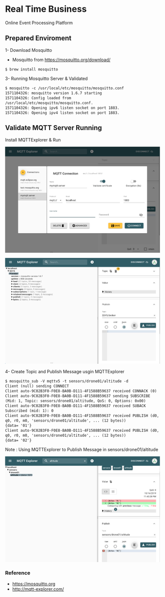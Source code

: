 # Real Time Business

Online Event Processing Platform

## Prepared Enviroment

1- Download Mosquitto 

* Mosquitto from https://mosquitto.org/download/


```shell
$ brew install mosquitto

```
 
3- Running Mosquitto Server & Validated 

```shell
$ mosquitto -c /usr/local/etc/mosquitto/mosquitto.conf
1571104326: mosquitto version 1.6.7 starting
1571104326: Config loaded from /usr/local/etc/mosquitto/mosquitto.conf.
1571104326: Opening ipv6 listen socket on port 1883.
1571104326: Opening ipv4 listen socket on port 1883.
```

## Validate MQTT Server Running  

Install MQTTExplorer & Run 

![MQTTServer Connection ](MQTTExplorer11.png)

![MQTTServer Explorer ](MQTTExplorer12.png)

4- Create Topic and Publish Message usgin MQTTExplorer 

```shell
$ mosquitto_sub -V mqttv5 -t sensors/drone01/altitude -d
Client (null) sending CONNECT
Client auto-9C02B3F0-F0E8-BA0B-D111-4F1588B59637 received CONNACK (0)
Client auto-9C02B3F0-F0E8-BA0B-D111-4F1588B59637 sending SUBSCRIBE (Mid: 1, Topic: sensors/drone01/altitude, QoS: 0, Options: 0x00)
Client auto-9C02B3F0-F0E8-BA0B-D111-4F1588B59637 received SUBACK
Subscribed (mid: 1): 0
Client auto-9C02B3F0-F0E8-BA0B-D111-4F1588B59637 received PUBLISH (d0, q0, r0, m0, 'sensors/drone01/altitude', ... (12 bytes))
{data= '01'}
Client auto-9C02B3F0-F0E8-BA0B-D111-4F1588B59637 received PUBLISH (d0, q0, r0, m0, 'sensors/drone01/altitude', ... (12 bytes))
{data= '02'}
```

Note : Using MQTTExplorer to Publish Message in sensors/drone01/altitude  

![MQTTServer Publish Message ](MQTTExplorer13.png)


### Reference

* https://mosquitto.org
* http://mqtt-explorer.com/




